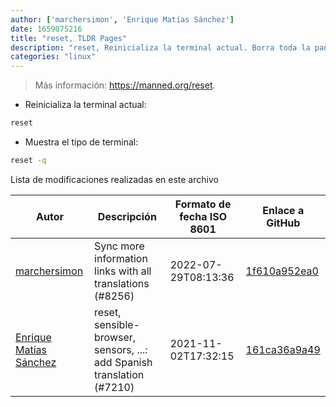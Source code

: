 ```yaml
---
author: ['marchersimon', 'Enrique Matías Sánchez']
date: 1659075216
title: "reset, TLDR Pages"
description: "reset, Reinicializa la terminal actual. Borra toda la pantalla de la terminal."
categories: "linux"
---
```

> Más información: <https://manned.org/reset>.

- Reinicializa la terminal actual:

```bash
reset
```

- Muestra el tipo de terminal:

```bash
reset -q
```
Lista de modificaciones realizadas en este archivo


Autor | Descripción | Formato de fecha ISO 8601 | Enlace a GitHub
------|-----|-----|-----
[marchersimon](mailto:50295997+marchersimon@users.noreply.github.com) | Sync more information links with all translations (#8256) | 2022-07-29T08:13:36 | [1f610a952ea0](https://github.com/tldr-pages/tldr/commit/1f610a952ea0d53e0a1bdbd1246ef81f24db2f3f)
[Enrique Matías Sánchez](mailto:cronopios@gmail.com) | reset, sensible-browser, sensors, ...: add Spanish translation (#7210) | 2021-11-02T17:32:15 | [161ca36a9a49](https://github.com/tldr-pages/tldr/commit/161ca36a9a4933921539786d06f52e104311c634)

